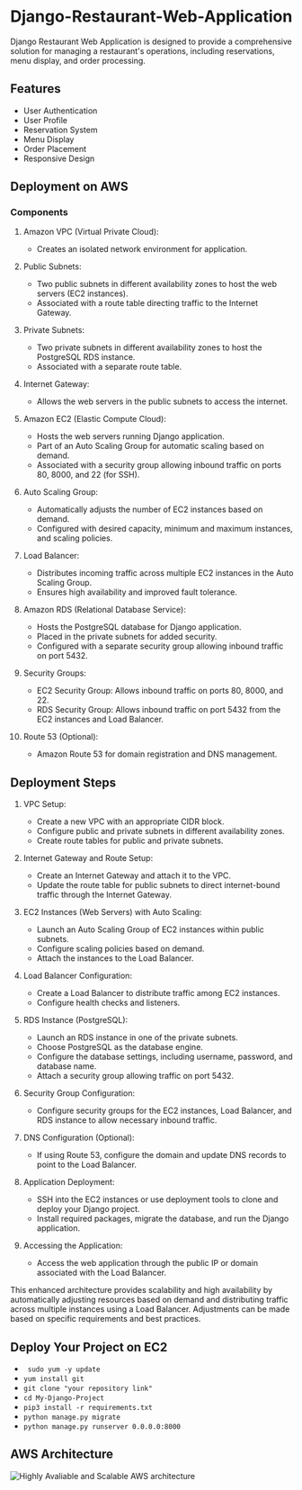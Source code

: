 # Django-Restaurant-Web-Application
Django Restaurant Web Application is designed to provide a comprehensive solution for managing a restaurant's operations, including reservations, menu display, and order processing.

## Features
- User Authentication
- User Profile
- Reservation System
- Menu Display
- Order Placement
- Responsive Design

## Deployment on AWS
### Components
1. Amazon VPC (Virtual Private Cloud):
   - Creates an isolated network environment for application.
  
2. Public Subnets:
   - Two public subnets in different availability zones to host the web servers (EC2 instances).
   - Associated with a route table directing traffic to the Internet Gateway.
  
3. Private Subnets:
   - Two private subnets in different availability zones to host the PostgreSQL RDS instance.
   - Associated with a separate route table.
  
4. Internet Gateway:
   - Allows the web servers in the public subnets to access the internet.

5. Amazon EC2 (Elastic Compute Cloud):
   - Hosts the web servers running Django application.
   - Part of an Auto Scaling Group for automatic scaling based on demand.
   - Associated with a security group allowing inbound traffic on ports 80, 8000, and 22 (for SSH).
  
6. Auto Scaling Group:
   - Automatically adjusts the number of EC2 instances based on demand.
   - Configured with desired capacity, minimum and maximum instances, and scaling policies.
  
7. Load Balancer:
   - Distributes incoming traffic across multiple EC2 instances in the Auto Scaling Group.
   - Ensures high availability and improved fault tolerance.
  
8. Amazon RDS (Relational Database Service):
   - Hosts the PostgreSQL database for Django application.
   - Placed in the private subnets for added security.
   - Configured with a separate security group allowing inbound traffic on port 5432.
  
9. Security Groups:
   - EC2 Security Group: Allows inbound traffic on ports 80, 8000, and 22.
   - RDS Security Group: Allows inbound traffic on port 5432 from the EC2 instances and Load Balancer.
  
10. Route 53 (Optional):
    - Amazon Route 53 for domain registration and DNS management.

## Deployment Steps
1. VPC Setup:
   - Create a new VPC with an appropriate CIDR block.
   - Configure public and private subnets in different availability zones.
   - Create route tables for public and private subnets.
     
2. Internet Gateway and Route Setup:
   - Create an Internet Gateway and attach it to the VPC.
   - Update the route table for public subnets to direct internet-bound traffic through the Internet Gateway.
     
3. EC2 Instances (Web Servers) with Auto Scaling:
   - Launch an Auto Scaling Group of EC2 instances within public subnets.
   - Configure scaling policies based on demand.
   - Attach the instances to the Load Balancer.
     
4. Load Balancer Configuration:
   - Create a Load Balancer to distribute traffic among EC2 instances.
   - Configure health checks and listeners.
     
5. RDS Instance (PostgreSQL):
   - Launch an RDS instance in one of the private subnets.
   - Choose PostgreSQL as the database engine.
   - Configure the database settings, including username, password, and database name.
   - Attach a security group allowing traffic on port 5432.
     
6. Security Group Configuration:
   - Configure security groups for the EC2 instances, Load Balancer, and RDS instance to allow necessary inbound traffic.
   
7. DNS Configuration (Optional):
   - If using Route 53, configure the domain and update DNS records to point to the Load Balancer.
     
8. Application Deployment:
   - SSH into the EC2 instances or use deployment tools to clone and deploy your Django project.
   - Install required packages, migrate the database, and run the Django application.
     
9. Accessing the Application:
   - Access the web application through the public IP or domain associated with the Load Balancer.
     
This enhanced architecture provides scalability and high availability by automatically adjusting resources based on demand and distributing traffic across multiple instances using a Load Balancer. Adjustments can be made based on specific requirements and best practices.

## Deploy Your Project on EC2
- ` sudo yum -y update`
- `yum install git`
- `git clone "your repository link"`
- `cd My-Django-Project`
- `pip3 install -r requirements.txt`
- `python manage.py migrate`
- `python manage.py runserver 0.0.0.0:8000 `

## AWS Architecture
![Highly Avaliable and Scalable AWS architecture](https://github.com/Mahmoudgaber114/Django-Restaurant-Web-Application/assets/65420063/151a2eed-8bb4-40bc-843c-9d7731c77bed)

